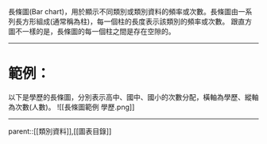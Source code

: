 長條圖(Bar chart)，用於顯示不同類別或類別資料的頻率或次數。長條圖由一系列長方形組成(通常稱為柱)，每一個柱的長度表示該類別的頻率或次數。
跟直方圖不一樣的是，長條圖的每一個柱之間是存在空隙的。
- - -
# 範例：
以下是學歷的長條圖，分別表示高中、國中、國小的次數分配，橫軸為學歷、縱軸為次數(人數)。
![[長條圖範例 學歷.png]]
- - -
parent::[[類別資料]],[[圖表目錄]]